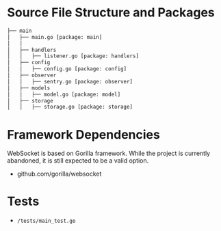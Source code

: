 Source File Structure and Packages
===========================
```bash
├── main
│   ├── main.go [package: main]
│   │
│   ├── handlers
│   │   ├── listener.go [package: handlers]
│   ├── config
│   │   ├── config.go [package: config]
│   ├── observer
│   │   ├── sentry.go [package: observer]
│   ├── models
│   │   ├── model.go [package: model]
│   ├── storage
│   │   ├── storage.go [package: storage]
```

Framework Dependencies
===========================

WebSocket is based on Gorilla framework. While the project is currently abandoned, it is still expected to be a valid option.

- github.com/gorilla/websocket

Tests
===========================
- `/tests/main_test.go`